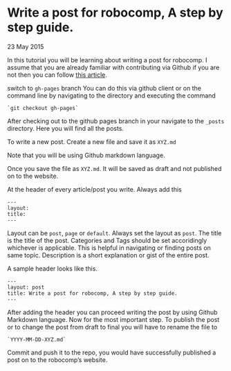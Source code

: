 # Write a post for robocomp, A step by step guide.

23 May 2015

In this tutorial you will be learning about writing a post for robocomp. I assume that you are already familiar with contributing via Github if you are not then you can follow [this article](http://rajathkumarmp.github.io/robocomp/tutorial/2015/05/23/contribute/).

switch to `gh-pages` branch You can do this via github client or on the command line by navigating to the directory and executing the command


```
`git checkout gh-pages`

```


After checking out to the github pages branch in your navigate to the `_posts` directory. Here you will find all the posts.

To write a new post. Create a new file and save it as `XYZ.md`

Note that you will be using Github markdown language.

Once you save the file as `XYZ.md`. It will be saved as draft and not published on to the website.

At the header of every article/post you write. Always add this


```
---
layout:
title: 
---

```


Layout can be `post`, `page` or `default`. Always set the layout as `post`. The title is the title of the post. Categories and Tags should be set accoridingly whichever is applicable. This is helpful in navigating or finding posts on same topic. Description is a short explanation or gist of the entire post.

A sample header looks like this.


```
---
layout: post
title: Write a post for robocomp, A step by step guide.
---

```


After adding the header you can proceed writing the post by using Github Markdown language. Now for the most important step. To publish the post or to change the post from draft to final you will have to rename the file to


```
`YYYY-MM-DD-XYZ.md`

```


Commit and push it to the repo, you would have successfully published a post on to the robocomp’s website.